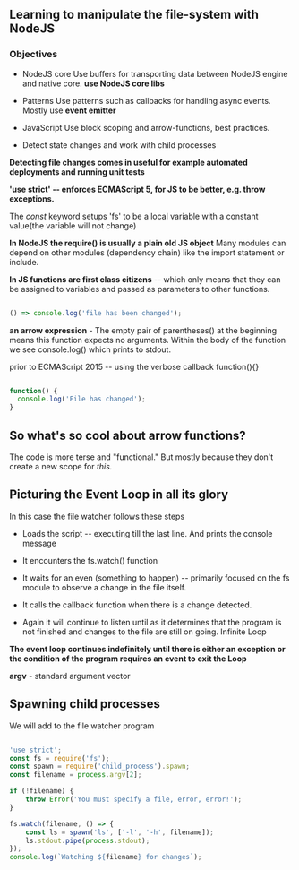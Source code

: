 ## Learning to manipulate the file-system with NodeJS

### Objectives

  * NodeJS core
      Use buffers for transporting data between NodeJS engine
      and native core. **use NodeJS core libs**

  * Patterns
    Use patterns such as callbacks for handling async events.
    Mostly use **event emitter**

  * JavaScript
    Use block scoping and arrow-functions, best practices.

  * Detect state changes and work with child processes

**Detecting file changes comes in useful for example automated deployments
and running unit tests**

**'use strict' -- enforces ECMAScript 5, for JS to be better, e.g. throw exceptions.**

The *const* keyword setups 'fs' to be a local variable with a constant value(the variable will not change)

**In NodeJS the require() is usually a plain old JS object** Many modules can depend on other modules (dependency chain) like the import statement or include.

**In JS functions are first class citizens** -- which only means that they can be assigned to variables and passed as parameters to other functions.

```JavaScript

() => console.log('file has been changed');

```
**an arrow expression** - The empty pair of parentheses() at the beginning means this function expects no arguments. Within the body of the function we see console.log() which prints to stdout.

prior to ECMAScript 2015 -- using the verbose callback function(){}

```JavaScript

function() {
  console.log('File has changed');
}

```

## So what's so cool about arrow functions?

The code is more terse and "functional." But mostly because they don't create a new scope for *this.*

## Picturing the Event Loop in all its glory

In this case the file watcher follows these steps

  * Loads the script -- executing till the last line. And prints the console message

  * It encounters the fs.watch() function

  * It waits for an even (something to happen) -- primarily focused on the fs module
  to observe a change in the file itself.

  * It calls the callback function when there is a change detected.

  * Again it will continue to listen until as it determines that the program is not finished and changes to the file are still on going. Infinite Loop

**The event loop continues indefinitely until there is either an exception or the condition of the program requires an event to exit the Loop**

**argv** - standard argument vector


## Spawning child processes

We will add to the file watcher program

```JavaScript

'use strict';
const fs = require('fs');
const spawn = require('child_process').spawn;
const filename = process.argv[2];

if (!filename) {
    throw Error('You must specify a file, error, error!');
}

fs.watch(filename, () => {
    const ls = spawn('ls', ['-l', '-h', filename]);
    ls.stdout.pipe(process.stdout);
});
console.log(`Watching ${filename} for changes`);


```
